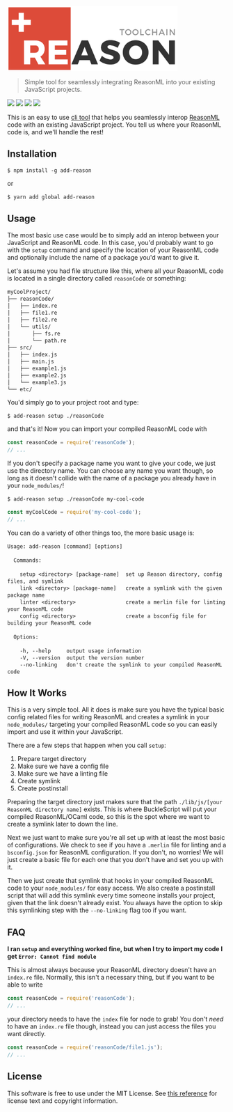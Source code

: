 
<img width="392" src="public/logo.png" alt="add-reason" />

> Simple tool for seamlessly integrating ReasonML into your existing JavaScript projects.

<a href="#"><img src="https://travis-ci.org/nickzuber/add-reason.svg?branch=master" /></a> <a href="#"><img src="https://img.shields.io/badge/project-active-brightgreen.svg" /></a> <a href="#"><img src="https://img.shields.io/badge/released-yes-green.svg" /></a> <a href="#"><img src="https://img.shields.io/badge/license-MIT%20Licence-blue.svg" /></a>

This is an easy to use [cli tool](https://en.wikipedia.org/wiki/Command-line_interface) that helps you seamlessly interop [ReasonML](https://reasonml.github.io/) code with an existing JavaScript project. You tell us where your ReasonML code is, and we'll handle the rest!

## Installation

```
$ npm install -g add-reason
```
or
```
$ yarn add global add-reason
```

## Usage

The most basic use case would be to simply add an interop between your JavaScript and ReasonML code. In this case, you'd probably want to go with the `setup` command and specify the location of your ReasonML code and optionally include the name of a package you'd want to give it.

Let's assume you had file structure like this, where all your ReasonML code is located in a single directory called `reasonCode` or something:

```
myCoolProject/
├── reasonCode/
│   ├── index.re
│   ├── file1.re
│   ├── file2.re
│   └── utils/
│       ├── fs.re
│       └── path.re
├── src/
│   ├── index.js
│   ├── main.js
│   ├── example1.js
│   ├── example2.js
│   └── example3.js
└── etc/
```

You'd simply go to your project root and type:

```
$ add-reason setup ./reasonCode
```

and that's it! Now you can import your compiled ReasonML code with

```js
const reasonCode = require('reasonCode');
// ...
```

If you don't specify a package name you want to give your code, we just use the directory name. You can choose any name you want though, so long as it doesn't collide with the name of a package you already have in your `node_modules/`!

```
$ add-reason setup ./reasonCode my-cool-code
```

```js
const myCoolCode = require('my-cool-code');
// ...
```

You can do a variety of other things too, the more basic usage is:

```
Usage: add-reason [command] [options]

  Commands:

    setup <directory> [package-name]  set up Reason directory, config files, and symlink
    link <directory> [package-name]   create a symlink with the given package name
    linter <directory>                create a merlin file for linting your ReasonML code
    config <directory>                create a bsconfig file for building your ReasonML code

  Options:

    -h, --help     output usage information
    -V, --version  output the version number
    --no-linking   don't create the symlink to your compiled ReasonML code
```

## How It Works

This is a very simple tool. All it does is make sure you have the typical basic config related files for writing  ReasonML and creates a symlink in your `node_modules/` targeting your compiled ReasonML code so you can easily import and use it within your JavaScript.

There are a few steps that happen when you call `setup`:

 1. Prepare target directory
 2. Make sure we have a config file
 3. Make sure we have a linting file
 4. Create symlink
 5. Create postinstall

Preparing the target directory just makes sure that the path `./lib/js/[your ReasonML directory name]` exists. This is where BuckleScript will put your compiled ReasonML/OCaml code, so this is the spot where we want to create a symlink later to down the line.

Next we just want to make sure you're all set up with at least the most basic of configurations. We check to see if you have a `.merlin` file for linting and a `bsconfig.json` for ReasonML configuration. If you don't, no worries! We will just create a basic file for each one that you don't have and set you up with it.

Then we just create that symlink  that hooks in your compiled ReasonML code to your `node_modules/` for easy access. We also create a postinstall script that will add this symlink every time someone installs your project, given that the link doesn't already exist. You always have the option to skip this symlinking step with the `--no-linking` flag too if you want.

## FAQ

**I ran `setup` and everything worked fine, but when I try to import my code I get `Error: Cannot find module`**

This is almost always because your ReasonML directory doesn't have an `index.re` file. Normally, this isn't a necessary thing, but if you want to be able to write

```js
const reasonCode = require('reasonCode');
// ...
```

your directory needs to have the `index` file for node to grab! You don't _need_ to have an `index.re` file though, instead you can just access the files you want directly.

```js
const reasonCode = require('reasonCode/file1.js');
// ...
```

## License

This software is free to use under the MIT License. See [this reference](https://opensource.org/licenses/MIT) for license text and copyright information.
